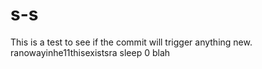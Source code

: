 # s-s
This is a test to see if the commit will trigger anything new.
ranowayinhe11thisexistsra
sleep
0
blah
